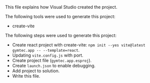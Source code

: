 This file explains how Visual Studio created the project.

The following tools were used to generate this project:
- create-vite

The following steps were used to generate this project:
- Create react project with create-vite: `npm init --yes vite@latest gymtec.app -- --template=react`.
- Updating `vite.config.js` with port.
- Create project file (`gymtec.app.esproj`).
- Create `launch.json` to enable debugging.
- Add project to solution.
- Write this file.
